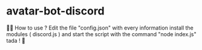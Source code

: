 # avatar-bot-discord

👨‍🎓 How to use ?
Edit the file "config.json" with every information
install the modules ( discord.js )
and start the script with the command "node index.js"
tada ! 🎉
